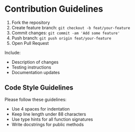 # Contribution Guidelines

1. Fork the repository
2. Create feature branch: `git checkout -b feat/your-feature`
3. Commit changes: `git commit -am 'Add some feature'`
4. Push branch: `git push origin feat/your-feature`
5. Open Pull Request

Include:
- Description of changes
- Testing instructions
- Documentation updates

## Code Style Guidelines

Please follow these guidelines:

- Use 4 spaces for indentation
- Keep line length under 88 characters
- Use type hints for all function signatures
- Write docstrings for public methods 